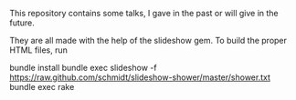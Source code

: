 This repository contains some talks, I gave in the past or will give in the
future.

They are all made with the help of the slideshow gem. To build the proper HTML
files, run

  bundle install
  bundle exec slideshow -f https://raw.github.com/schmidt/slideshow-shower/master/shower.txt
  bundle exec rake
